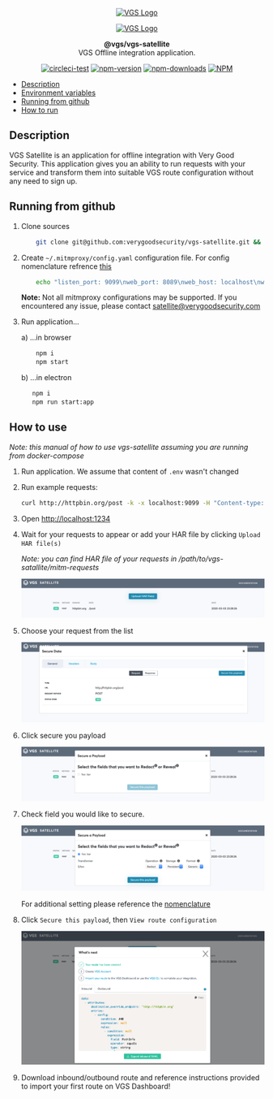 <p align="center"><a href="https://www.verygoodsecurity.com/"><img src="https://vgs-public-image-storage.s3-us-west-2.amazonaws.com/vgs_zero_hero.png" width="512" alt="VGS Logo"></a></p>
<p align="center"><a href="https://www.verygoodsecurity.com/"><img src="https://vgs-public-image-storage.s3-us-west-2.amazonaws.com/vgs_satellite_sputnik.png" width="512" alt="VGS Logo"></a></p>
<p align="center"><b>@vgs/vgs-satellite</b><br/>VGS Offline integration application.</p>
<p align="center">
<a href="https://circleci.com/gh/verygoodsecurity/vgs-satellite/tree/master"><img src="https://circleci.com/gh/verygoodsecurity/vgs-satellite/tree/master.svg?style=svg" alt="circleci-test"></a>
<a href="https://badge.fury.io/js/%40vgs%2Fvgs-satellite"><img src="https://badge.fury.io/js/%40vgs%2Fvgs-satellite.svg" alt="npm-version"></a>
<a href="https://badge.fury.io/js/%40vgs%2Fvgs-satellite"><img src="https://img.shields.io/npm/dw/@vgs/vgs-satellite?style=flat-square" alt="npm-downloads"></a>
<a href="https://opensource.org/licenses/ISC"><img src="https://img.shields.io/npm/l/@vgs/vgs-satellite?style=flat-square" alt="NPM"></a>
</p>


<!-- toc -->
* [Description](#description)
* [Environment variables](#environment-variables)
* [Running from github](#running-from-github)
* [How to run](#how-to-use)
<!-- tocstop -->

## Description

VGS Satellite is an  application for offline integration with Very Good Security.
This  application gives you an ability to run requests with your service and transform them into suitable VGS route configuration
without any need to sign up.

## Running from github

1. Clone sources
    ```bash
        git clone git@github.com:verygoodsecurity/vgs-satellite.git && cd vgs-satellite
    ```

1. Create `~/.mitmproxy/config.yaml` configuration file. For config nomenclature refrence [this](https://docs.mitmproxy.org/stable/concepts-options/)
    ```bash
        echo "listen_port: 9099\nweb_port: 8089\nweb_host: localhost\nweb_open_browser: false" > ~/.mitmproxy/config.yaml
    ```
   **Note:** Not all mitmproxy configurations may be supported. If you encountered any issue, please contact satellite@verygoodsecurity.com
    
1. Run application...

    a) ...in browser 
    ```bash
        npm i
        npm start
    ```
    b) ...in electron 
    ```bash
       npm i
       npm run start:app
    ```

## How to use 

_Note: this manual of how to use vgs-satellite assuming you are running from docker-compose_

1. Run application. 
   We assume that content of `.env` wasn't changed
1. Run example requests:
    ```bash
    curl http://httpbin.org/post -k -x localhost:9099 -H "Content-type: application/json" -d '{"foo": "bar"}'
    ```
1. Open [http://localhost:1234](http://localhost:1234)
1. Wait for your requests to appear or add your HAR file by clicking `Upload HAR file(s)`

   _Note: you can find HAR file of your requests in /path/to/vgs-satallite/mitm-requests_
   
   ![requests-list](manual/1-requests-list.png)
   
1. Choose your request from the list

   ![requests-detail](manual/2-requests-detail.png)
    
1. Click secure you payload

   ![secure-payload](manual/3-secure-payload.png)
   
1. Check field you would like to secure.

   ![secure-check](manual/4-secure-check.png)

    For additional setting please reference the [nomenclature](https://www.verygoodsecurity.com/docs/terminology/nomenclature)

1. Click `Secure this payload`, then `View route configuration`

   ![route-config](manual/5-route-config.png)
   
1. Download inbound/outbound route and reference instructions provided to import your first route on VGS Dashboard!
